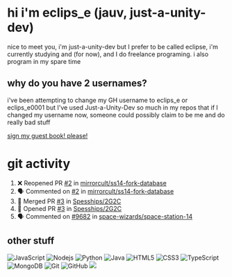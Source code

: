 # hi i'm eclips_e (jauv, just-a-unity-dev)
nice to meet you, i'm just-a-unity-dev but I prefer to be called eclipse, i'm currently studying and (for now), and I do freelance programing. i also program in my spare time

## why do you have 2 usernames?
i've been attempting to change my GH username to eclips_e or eclips_e0001 but I've used Just-a-Unity-Dev so much in my repos that if I changed my username now, someone could possibly claim to be me and do really bad stuff

[sign my guest book! please!](https://github.com/Just-a-Unity-Dev/Just-a-Unity-Dev/issues/new?&body=Sign%20my%20guest%20book%20by%20placing%20your%20name%20in%20the%20title,%20how%27d%20you%20get%20to%20this%20page%20and%20why?%20Don%27t%20forget%20you%20have%20an%20entire%20notebook%20in%20your%20hands!)


# git activity
<!--START_SECTION:activity-->
1. ❌ Reopened PR [#2](https://github.com/mirrorcult/ss14-fork-database/pull/2) in [mirrorcult/ss14-fork-database](https://github.com/mirrorcult/ss14-fork-database)
2. 🗣 Commented on [#2](https://github.com/mirrorcult/ss14-fork-database/issues/2) in [mirrorcult/ss14-fork-database](https://github.com/mirrorcult/ss14-fork-database)
3. 🎉 Merged PR [#3](https://github.com/Spesships/2G2C/pull/3) in [Spesships/2G2C](https://github.com/Spesships/2G2C)
4. 💪 Opened PR [#3](https://github.com/Spesships/2G2C/pull/3) in [Spesships/2G2C](https://github.com/Spesships/2G2C)
5. 🗣 Commented on [#9682](https://github.com/space-wizards/space-station-14/issues/9682) in [space-wizards/space-station-14](https://github.com/space-wizards/space-station-14)
<!--END_SECTION:activity-->

## other stuff

![JavaScript](https://img.shields.io/badge/-JavaScript-black?style=flat-square&logo=javascript)
![Nodejs](https://img.shields.io/badge/-Nodejs-black?style=flat-square&logo=Node.js)
![Python](https://img.shields.io/badge/-Python-black?style=flat-square&logo=Python)
![Java](https://img.shields.io/badge/-java-E34A86?style=flat-square&logo=java)
![HTML5](https://img.shields.io/badge/-HTML5-E34F26?style=flat-square&logo=html5&logoColor=white)
![CSS3](https://img.shields.io/badge/-CSS3-1572B6?style=flat-square&logo=css3)
![TypeScript](https://img.shields.io/badge/-TypeScript-007ACC?style=flat-square&logo=typescript)
![MongoDB](https://img.shields.io/badge/-MongoDB-black?style=flat-square&logo=mongodb)
![Git](https://img.shields.io/badge/-Git-black?style=flat-square&logo=git)
![GitHub](https://img.shields.io/badge/-GitHub-181717?style=flat-square&logo=github)
![](https://github-profile-summary-cards.vercel.app/api/cards/profile-details?username=Just-a-Unity-Dev&theme=solarized_dark)
